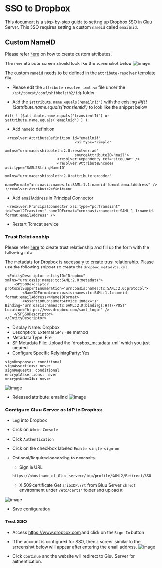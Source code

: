 # SSO to Dropbox

This document is a step-by-step guide to setting up Dropbox SSO in Gluu Server.
This SSO requires setting a custom `nameid` called `emailnid`.

## Custom NameID
Please refer [here](../../admin-guide/saml/#saml-attributes) on how to create custom attributes.

The new attribute screen should look like the screenshot below
![image](../../img/integration/emailnid.png)

The custom `nameid` needs to be defined in the `attribute-resolver` template file.

* Please edit the `attribute-resolver.xml.vm` file  under the `/opt/tomcat/conf/shibboleth2/idp` folder

* Add the `$attribute.name.equals('emailnid')` with the existing *#if( ! ($attribute.name.equals('transientId')* to look like the snippet below

```
#if( ! ($attribute.name.equals('transientId') or $attribute.name.equals('emailnid') ) ) 
```

* Add `nameid` definition 

```
 <resolver:AttributeDefinition id="emailnid"
                                xsi:type="Simple"
                                xmlns="urn:mace:shibboleth:2.0:resolver:ad"
                                sourceAttributeID="mail">
                        <resolver:Dependency ref="siteLDAP" />
                        <resolver:AttributeEncoder xsi:type="SAML2StringNameID"
                                xmlns="urn:mace:shibboleth:2.0:attribute:encoder"
                                nameFormat="urn:oasis:names:tc:SAML:1.1:nameid-format:emailAddress" />
</resolver:AttributeDefinition> 
```
* Add `emailAddress` in Principal Connector

```
 <resolver:PrincipalConnector xsi:type="pc:Transient" id="saml2Transient" nameIDFormat="urn:oasis:names:tc:SAML:1.1:nameid-format:emailAddress" /> 
```

* Restart Tomcat service

### Trust Relationship
Please refer [here](../../admin-guide/saml.md) to create trust relationship and fill up the form with the following info

The metadata for Dropbox is necessary to create trust relationship. Please use the following snippet so create the `dropbox_metadata.xml`.

```
 <EntityDescriptor entityID="Dropbox" xmlns="urn:oasis:names:tc:SAML:2.0:metadata">
    <SPSSODescriptor protocolSupportEnumeration="urn:oasis:names:tc:SAML:2.0:protocol">
        <NameIDFormat>urn:oasis:names:tc:SAML:1.1:nameid-format:emailAddress</NameIDFormat>
        <AssertionConsumerService index="1" Binding="urn:oasis:names:tc:SAML:2.0:bindings:HTTP-POST" Location="https://www.dropbox.com/saml_login" />
    </SPSSODescriptor>
</EntityDescriptor> 
```

*  Display Name: Dropbox
*  Description: External SP / File method
*  Metadata Type: File
*  SP Metadata File: Upload the 'dropbox_metadata.xml' which you just created
*  Configure Specific RelyiningParty: Yes
```
signResponses: conditional
signAssertions: never
signRequests: conditional
encryptAssertions: never
encryptNameIds: never
```
![image](../../img/integration/rp_configuration.png)

*  Released attribute: emailnid
![image](../../img/integration/dropboxtr.png)

### Configure Gluu Server as IdP in Dropbox

-  Log into Dropbox
-  Click on `Admin Console`
-  Click `Authentication`
-  Click on the checkbox labeled `Enable single-sign-on`
-  Optional/Required according to necessity
    - Sign in URL
    ```
    https://<hostname_of_Gluu_server>/idp/profile/SAML2/Redirect/SSO 
    ```

    - X.509 certificate 
        Get `shibIDP.crt` from Gluu Server `chroot` environment under `/etc/certs/` folder and upload it
    
    
![image](../../img/integration/dbadmin.png)

*  Save configuration

### Test SSO
- Access https://www.dropbox.com and click on the `Sign In` button

- If the account is configured for SSO, then a screen similar to the 
screenshot below will appear after entering the email address.
![image](../../img/integration/dblogin.png)

- Click `Continue` and the website will redirect to Gluu Server for authentication.


